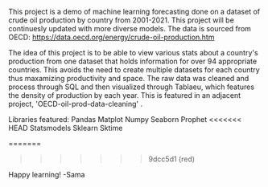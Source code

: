 This project is a demo of machine learning forecasting done on a dataset of crude oil production by country from 2001-2021. This project will be continuesly updated with more diverse models. The data is sourced from OECD:
https://data.oecd.org/energy/crude-oil-production.htm

The idea of this project is to be able to view various stats about a country's production from one dataset that holds information for over 94 appropriate countries. This avoids the need to create multiple datasets for each country thus maxamizing productivity and space. The raw data was cleaned and process through SQL and then visualized through Tablaeu, which features the density of production by each year. This is featured in an adjacent project, 'OECD-oil-prod-data-cleaning' . 

Libraries featured:
Pandas
Matplot
Numpy
Seaborn
Prophet
<<<<<<< HEAD
Statsmodels
Sklearn
Sktime


=======
>>>>>>> 9dcc5d1 (red)

Happy learning!
-Sama

